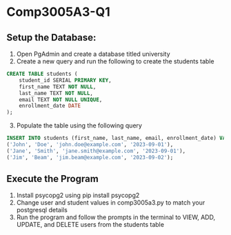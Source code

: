 # Comp3005A3-Q1

## Setup the Database:
1. Open PgAdmin and create a database titled university
2. Create a new query and run the following to create the students table
```sql
CREATE TABLE students (
    student_id SERIAL PRIMARY KEY,
    first_name TEXT NOT NULL,
    last_name TEXT NOT NULL,
    email TEXT NOT NULL UNIQUE,
    enrollment_date DATE
);
```
3. Populate the table using the following query
```sql
INSERT INTO students (first_name, last_name, email, enrollment_date) VALUES
('John', 'Doe', 'john.doe@example.com', '2023-09-01'),
('Jane', 'Smith', 'jane.smith@example.com', '2023-09-01'),
('Jim', 'Beam', 'jim.beam@example.com', '2023-09-02');
```

## Execute the Program
1. Install psycopg2 using pip install psycopg2
2. Change user and student values in comp3005a3.py to match your postgresql details
3. Run the program and follow the prompts in the terminal to VIEW, ADD, UPDATE, and DELETE users from the students table
